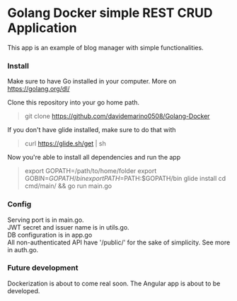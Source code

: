 # Golang Docker simple REST CRUD Application

This app is an example of blog manager with simple functionalities.

### Install

Make sure to have Go installed in your computer. More on https://golang.org/dl/

Clone this repository into your go home path.

> git clone https://github.com/davidemarino0508/Golang-Docker

If you don't have glide installed, make sure to do that with

> curl https://glide.sh/get | sh

Now you're able to install all dependencies and run the app

> export GOPATH=/path/to/home/folder
> export GOBIN=$GOPATH/bin
> export PATH=$PATH:$GOPATH/bin
> glide install
> cd cmd/main/ && go run main.go

### Config

Serving port is in main.go. <br>
JWT secret and issuer name is in utils.go. <br>
DB configuration is in app.go <br>
All non-authenticated API have '/public/' for the sake of simplicity. See more in auth.go. <br>

### Future development

Dockerization is about to come real soon. The Angular app is about to be developed.
